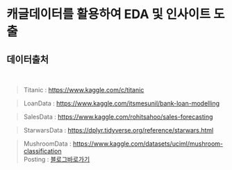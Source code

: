 # 캐글데이터를 활용하여 EDA 및 인사이트 도출

## 데이터출처

<br>

>Titanic : https://www.kaggle.com/c/titanic

>LoanData : https://www.kaggle.com/itsmesunil/bank-loan-modelling

>SalesData : https://www.kaggle.com/rohitsahoo/sales-forecasting

>StarwarsData : https://dplyr.tidyverse.org/reference/starwars.html

>MushroomData : https://www.kaggle.com/datasets/uciml/mushroom-classification
<br>Posting : [블로그바로가기](https://jongwon0280.github.io/da/Mushroom-Classification/)
